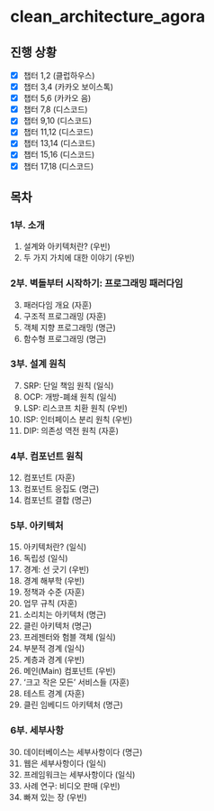 # clean_architecture_agora

## 진행 상황
- [x] 챕터 1,2 (클럽하우스)
- [x] 챕터 3,4 (카카오 보이스톡)
- [x] 챕터 5,6 (카카오 음)
- [x] 챕터 7,8 (디스코드)
- [x] 챕터 9,10 (디스코드)
- [x] 챕터 11,12 (디스코드)
- [x] 챕터 13,14 (디스코드)
- [x] 챕터 15,16 (디스코드)
- [x] 챕터 17,18 (디스코드)

## 목차
### 1부. 소개
1. 설계와 아키텍처란? (우빈)
2. 두 가지 가치에 대한 이야기 (우빈)

### 2부. 벽돌부터 시작하기: 프로그래밍 패러다임
3. 패러다임 개요 (자훈)
4. 구조적 프로그래밍 (자훈)
5. 객체 지향 프로그래밍 (명근)
6. 함수형 프로그래밍 (명근)

### 3부. 설계 원칙
7. SRP: 단일 책임 원칙 (일식)
8. OCP: 개방-폐쇄 원칙 (일식)
9. LSP: 리스코프 치환 원칙 (우빈)
10. ISP: 인터페이스 분리 원칙 (우빈)
11. DIP: 의존성 역전 원칙 (자훈)

### 4부. 컴포넌트 원칙
12. 컴포넌트 (자훈)
13. 컴포넌트 응집도 (명근)
14. 컴포넌트 결합 (명근)

### 5부. 아키텍처
15. 아키텍처란? (일식)
16. 독립성 (일식)
17. 경계: 선 긋기 (우빈)
18. 경계 해부학 (우빈)
19. 정책과 수준 (자훈)
20. 업무 규칙 (자훈)
21. 소리치는 아키텍처 (명근)
22. 클린 아키텍처 (명근)
23. 프레젠터와 험블 객체 (일식)
24. 부분적 경계 (일식)
25. 계층과 경계 (우빈)
26. 메인(Main) 컴포넌트 (우빈)
27. ‘크고 작은 모든’ 서비스들 (자훈)
28. 테스트 경계 (자훈)
29. 클린 임베디드 아키텍처 (명근)

### 6부. 세부사항
30. 데이터베이스는 세부사항이다 (명근)
31. 웹은 세부사항이다 (일식)
32. 프레임워크는 세부사항이다 (일식)
33. 사례 연구: 비디오 판매 (우빈)
34. 빠져 있는 장 (우빈)
